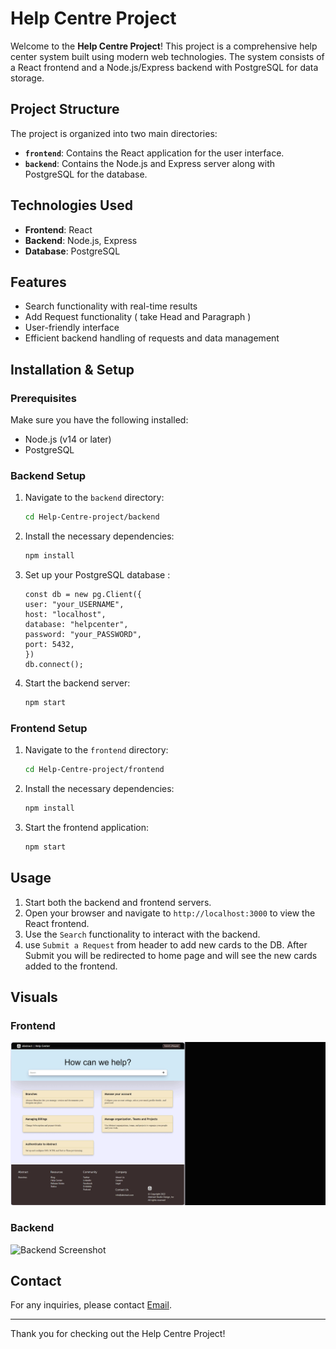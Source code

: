 # Help Centre Project

Welcome to the **Help Centre Project**! This project is a comprehensive help center system built using modern web technologies. The system consists of a React frontend and a Node.js/Express backend with PostgreSQL for data storage.

## Project Structure

The project is organized into two main directories:

- **`frontend`**: Contains the React application for the user interface.
- **`backend`**: Contains the Node.js and Express server along with PostgreSQL for the database.

## Technologies Used

- **Frontend**: React
- **Backend**: Node.js, Express
- **Database**: PostgreSQL

## Features

- Search functionality with real-time results
- Add Request functionality ( take Head and Paragraph )
- User-friendly interface
- Efficient backend handling of requests and data management

## Installation & Setup

### Prerequisites

Make sure you have the following installed:

- Node.js (v14 or later)
- PostgreSQL

### Backend Setup

1. Navigate to the `backend` directory:

    ```bash
    cd Help-Centre-project/backend
    ```

2. Install the necessary dependencies:

    ```bash
    npm install
    ```

3. Set up your PostgreSQL database :

    ```
    const db = new pg.Client({
    user: "your_USERNAME", 
    host: "localhost",
    database: "helpcenter",
    password: "your_PASSWORD",
    port: 5432,
    }) 
    db.connect();
   ```
 

4. Start the backend server:
    ```bash
    npm start
   ```

### Frontend Setup

1. Navigate to the `frontend` directory:

    ```bash
    cd Help-Centre-project/frontend
    ```

2. Install the necessary dependencies:

    ```bash
    npm install
    ```

3. Start the frontend application:

    ```bash
    npm start
    ```

## Usage

1. Start both the backend and frontend servers.
2. Open your browser and navigate to `http://localhost:3000` to view the React frontend.
3. Use the `Search` functionality to interact with the backend.
4. use `Submit a Request` from header to add new cards to the DB. After Submit you will be redirected to home page and will see the new cards added to the frontend.

## Visuals

### Frontend

![Frontend Screenshot](https://github.com/sahil1476/Help-Center-project/blob/main/photos/webpage.gif?raw=true)

### Backend

![Backend Screenshot](https://via.placeholder.com/600x400?text=Backend+Screenshot)





## Contact

For any inquiries, please contact [Email](mailto:krsahilsharma07@gmail.com).

---

Thank you for checking out the Help Centre Project!
